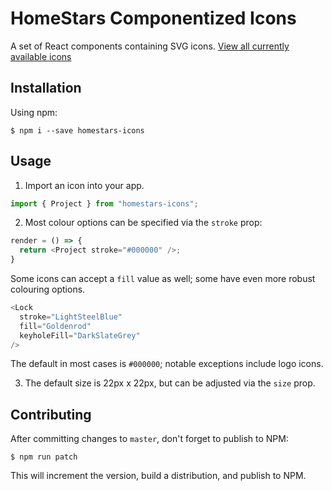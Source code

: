 # HomeStars Componentized Icons

A set of React components containing SVG icons. [View all currently available icons](https://react-3kijbz.stackblitz.io)

## Installation

Using npm:
```shell
$ npm i --save homestars-icons
```

## Usage

1. Import an icon into your app.

```js
import { Project } from "homestars-icons";
```

2. Most colour options can be specified via the `stroke` prop:

```js
render = () => {
  return <Project stroke="#000000" />;
}
```

Some icons can accept a `fill` value as well; some have even more robust colouring options.

```js
<Lock 
  stroke="LightSteelBlue"
  fill="Goldenrod"
  keyholeFill="DarkSlateGrey"
/>
```

The default in most cases is `#000000`; notable exceptions include logo icons.

3. The default size is 22px x 22px, but can be adjusted via the `size` prop.

## Contributing

After committing changes to `master`, don't forget to publish to NPM:

```shell
$ npm run patch
```

This will increment the version, build a distribution, and publish to NPM.
